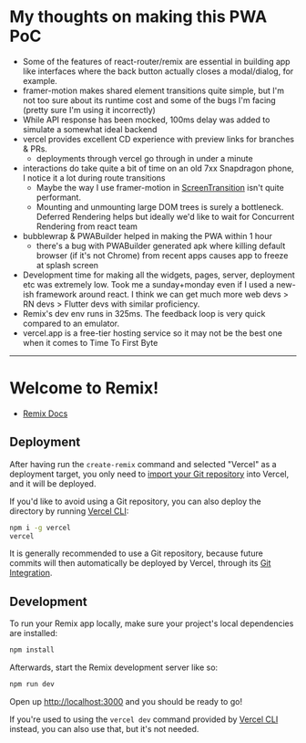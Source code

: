 # My thoughts on making this PWA PoC

- Some of the features of react-router/remix are essential in building app like interfaces where the back button actually closes a modal/dialog, for example.
- framer-motion makes shared element transitions quite simple, but I'm not too sure about its runtime cost and some of the bugs I'm facing (pretty sure I'm using it incorrectly)
- While API response has been mocked, 100ms delay was added to simulate a somewhat ideal backend
- vercel provides excellent CD experience with preview links for branches & PRs.
  - deployments through vercel go through in under a minute
- interactions do take quite a bit of time on an old 7xx Snapdragon phone, I notice it a lot during route transitions
  - Maybe the way I use framer-motion in [ScreenTransition](./app/components/ScreenTransition.tsx) isn't quite performant.
  - Mounting and unmounting large DOM trees is surely a bottleneck. Deferred Rendering helps but ideally we'd like to wait for Concurrent Rendering from react team
- bubblewrap & PWABuilder helped in making the PWA within 1 hour
  - there's a bug with PWABuilder generated apk where killing default browser (if it's not Chrome) from recent apps causes app to freeze at splash screen
- Development time for making all the widgets, pages, server, deployment etc was extremely low. Took me a sunday+monday even if I used a new-ish framework around react. I think we can get much more web devs > RN devs > Flutter devs with similar proficiency.
- Remix's dev env runs in 325ms. The feedback loop is very quick compared to an emulator.
- vercel.app is a free-tier hosting service so it may not be the best one when it comes to Time To First Byte

---

# Welcome to Remix!

- [Remix Docs](https://remix.run/docs)

## Deployment

After having run the `create-remix` command and selected "Vercel" as a deployment target, you only need to [import your Git repository](https://vercel.com/new) into Vercel, and it will be deployed.

If you'd like to avoid using a Git repository, you can also deploy the directory by running [Vercel CLI](https://vercel.com/cli):

```sh
npm i -g vercel
vercel
```

It is generally recommended to use a Git repository, because future commits will then automatically be deployed by Vercel, through its [Git Integration](https://vercel.com/docs/concepts/git).

## Development

To run your Remix app locally, make sure your project's local dependencies are installed:

```sh
npm install
```

Afterwards, start the Remix development server like so:

```sh
npm run dev
```

Open up [http://localhost:3000](http://localhost:3000) and you should be ready to go!

If you're used to using the `vercel dev` command provided by [Vercel CLI](https://vercel.com/cli) instead, you can also use that, but it's not needed.
